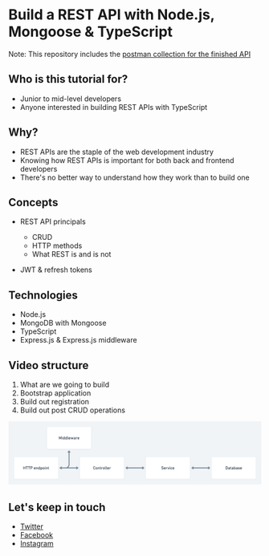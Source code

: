 # Build a REST API with Node.js, Mongoose & TypeScript


Note: This repository includes the [postman collection for the finished API](postman_collection.json)

## Who is this tutorial for?
* Junior to mid-level developers
* Anyone interested in building REST APIs with TypeScript

## Why?
* REST APIs are the staple of the web development industry
* Knowing how REST APIs is important for both back and frontend developers
* There's no better way to understand how they work than to build one

## Concepts
* REST API principals
    * CRUD
    * HTTP methods
    * What REST is and is not

* JWT & refresh tokens

## Technologies
* Node.js
* MongoDB with Mongoose
* TypeScript
* Express.js & Express.js middleware

## Video structure
1. What are we going to build
2. Bootstrap application
4. Build out registration
5. Build out post CRUD operations

![](./diagram.png)

## Let's keep in touch
- [Twitter](https://twitter.com/arunkbil)
- [Facebook](https://www.facebook.com/arun.jojo.k)
- [Instagram](https://www.instagram.com/a_jo.in)
